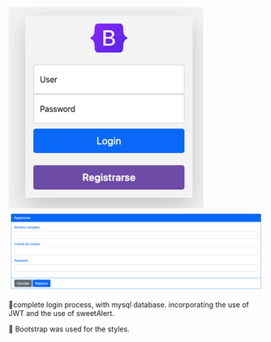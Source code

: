 ![Screenshot](login.png)
![Screenshot](register.png)


💁‍complete login process, with mysql database. incorporating the use of JWT and the use of sweetAlert.

💁‍ Bootstrap was used for the styles.
